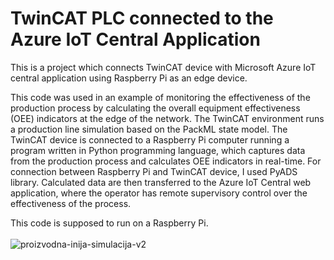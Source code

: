 # TwinCAT PLC connected to the Azure IoT Central Application

This is a project which connects TwinCAT device with Microsoft Azure IoT central application using Raspberry Pi as an edge device.

This code was used in an example of monitoring the effectiveness of the production process by calculating the overall equipment effectiveness (OEE)
indicators at the edge of the network. The TwinCAT environment runs a production line simulation based on the  PackML state model. The TwinCAT device is connected 
to a Raspberry Pi computer running a program written in Python programming language, which captures data from the production process and calculates OEE indicators in
real-time. For connection between Raspberry Pi and TwinCAT device, I used PyADS library. Calculated data are then transferred to the Azure IoT Central web application, where the operator has remote supervisory control over the effectiveness of the process.


This code is supposed to run on a Raspberry Pi.
<br/>
<br/>
![proizvodna-inija-simulacija-v2](https://user-images.githubusercontent.com/62114221/156035010-d7dbbbdc-5d50-4a15-bb87-2b6169efe18b.png)
